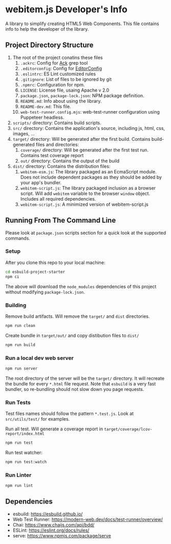 # webitem.js Developer's Info
A library to simplify creating HTML5 Web Components.
This file contains info to help the developer of the library.


## Project Directory Structure

1. The root of the project conatins these files
    1. `.ackrc`: Config for [Ack](https://beyondgrep.com/) grep tool
    2. `.editorconfig`: Config for [EditorConfig](https://editorconfig.org/)
    3. `.eslintrc`: ES Lint customized rules
    4. `.gitignore`: List of files to be ignored by git
    5. `.npmrc`: Configuration for npm.
    6. `LICENSE`: License file, usaing Apache v 2.0
    7. `package.json`, `package-lock.json`: NPM package definition.
    8. `README.md`: Info about using the library.
    9. `README-dev.md`: This file.
    10. `web-test-runner.config.mjs`: web-test-runner configuration using Puppeteer headless.
2. `scripts/` directory: Contains build scripts.
3. `src/` directory: Contains the application's source, including js, html, css, images, ...
4. `target/` directory: Will be generated after the first build. Contains build-generated files and directories:
    1. `coverage/` directory: Will be generated after the first test run. Contains test coverage report
    2. `out/` directory: Contains the output of the build
5. `dist/` directory: Contains the distribution files:
    1. `webitem-esm.js`: The library packaged as an EcmaScript module. Does not include dependent packages as they should be added by your app's bundler.
    2. `webitem-script.js`: The library packaged inclusion as a browser script. Will add `webitem` variable to the browser `window` object. Includes all required dependencies.
    3. `webitem-script.js`: A minimized version of webitem-script.js


## Running From The Command Line

Please look at `package.json` scripts section for a quick look at the supported commands.

### Setup
After you clone this repo to your local machine:

```bash
cd esbuild-project-starter
npm ci
```

The above will download the `node_modules` dependencies of this project without modifying `package-lock.json`.

### Building

Remove build artifacts. Will remove the `target/` and `dist` directories.
```bash
npm run clean
```

Create bundle in `target/out/` and copy distibution files to `dist/`
```bash
npm run build
```

### Run a local dev web server
```bash
npm run server
```

The root directory of the server will be the `target/` directory. It will recreate the bundle for every `*.html` file request. Note that `esbuild` is a very fast bundler, so re-bundling should not slow down you page requests.

### Run Tests
Test files names should follow the pattern `*.test.js`. Look at `src/utils/test/` for examples.

Run all test. Will generate a coverage report in `target/coverage/lcov-report/index.html`
```bash
npm run test
```

Run test watcher:
```bash
npm run test:watch
```

### Run Linter
```bash
npm run lint
```


## Dependencies
* esbuild: https://esbuild.github.io/
* Web Test Runner: https://modern-web.dev/docs/test-runner/overview/
* Chai: https://www.chaijs.com/api/bdd/
* ESLint: https://eslint.org/docs/rules/
* serve: https://www.npmjs.com/package/serve
